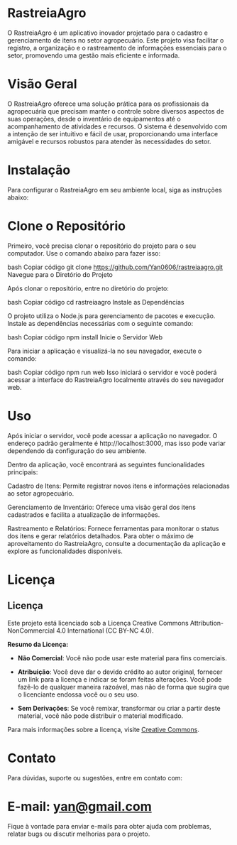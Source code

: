 # RastreiaAgro

O RastreiaAgro é um aplicativo inovador projetado para o cadastro e gerenciamento de itens no setor agropecuário. Este projeto visa facilitar o registro, a organização e o rastreamento de informações essenciais para o setor, promovendo uma gestão mais eficiente e informada.

# Visão Geral

O RastreiaAgro oferece uma solução prática para os profissionais da agropecuária que precisam manter o controle sobre diversos aspectos de suas operações, desde o inventário de equipamentos até o acompanhamento de atividades e recursos. O sistema é desenvolvido com a intenção de ser intuitivo e fácil de usar, proporcionando uma interface amigável e recursos robustos para atender às necessidades do setor.

# Instalação

Para configurar o RastreiaAgro em seu ambiente local, siga as instruções abaixo:

# Clone o Repositório

Primeiro, você precisa clonar o repositório do projeto para o seu computador. Use o comando abaixo para fazer isso:

bash
Copiar código
git clone https://github.com/Yan0606/rastreiaagro.git
Navegue para o Diretório do Projeto

Após clonar o repositório, entre no diretório do projeto:

bash
Copiar código
cd rastreiaagro
Instale as Dependências

O projeto utiliza o Node.js para gerenciamento de pacotes e execução. Instale as dependências necessárias com o seguinte comando:

bash
Copiar código
npm install
Inicie o Servidor Web

Para iniciar a aplicação e visualizá-la no seu navegador, execute o comando:

bash
Copiar código
npm run web
Isso iniciará o servidor e você poderá acessar a interface do RastreiaAgro localmente através do seu navegador web.

# Uso

Após iniciar o servidor, você pode acessar a aplicação no navegador. O endereço padrão geralmente é http://localhost:3000, mas isso pode variar dependendo da configuração do seu ambiente.

Dentro da aplicação, você encontrará as seguintes funcionalidades principais:

Cadastro de Itens: Permite registrar novos itens e informações relacionadas ao setor agropecuário.

Gerenciamento de Inventário: Oferece uma visão geral dos itens cadastrados e facilita a atualização de informações.

Rastreamento e Relatórios: Fornece ferramentas para monitorar o status dos itens e gerar relatórios detalhados.
Para obter o máximo de aproveitamento do RastreiaAgro, consulte a documentação da aplicação e explore as funcionalidades disponíveis.

# Licença

## Licença

Este projeto está licenciado sob a Licença Creative Commons Attribution-NonCommercial 4.0 International (CC BY-NC 4.0).

**Resumo da Licença:**

- **Não Comercial**: Você não pode usar este material para fins comerciais.

- **Atribuição**: Você deve dar o devido crédito ao autor original, fornecer um link para a licença e indicar se foram feitas alterações. Você pode fazê-lo de qualquer maneira razoável, mas não de forma que sugira que o licenciante endossa você ou o seu uso.

- **Sem Derivações**: Se você remixar, transformar ou criar a partir deste material, você não pode distribuir o material modificado.

Para mais informações sobre a licença, visite [Creative Commons](https://creativecommons.org/licenses/by-nc/4.0/).


# Contato

Para dúvidas, suporte ou sugestões, entre em contato com:

# E-mail: yan@gmail.com

Fique à vontade para enviar e-mails para obter ajuda com problemas, relatar bugs ou discutir melhorias para o projeto.

